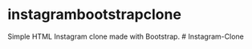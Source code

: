 # instagrambootstrapclone
Simple HTML Instagram clone made with Bootstrap.
#   I n s t a g r a m - C l o n e  
 